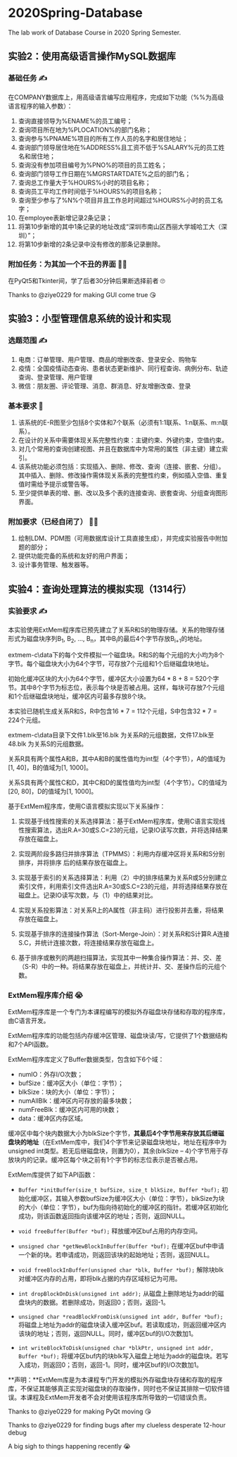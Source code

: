 # 2020Spring-Database
The lab work of Database Course in 2020 Spring Semester.

## 实验2：使用高级语言操作MySQL数据库
### 基础任务 :writing_hand:
在COMPANY数据库上，用高级语言编写应用程序，完成如下功能（%%为高级语言程序的输入参数）：
1. 查询直接领导为%ENAME%的员工编号；
2. 查询项目所在地为%PLOCATION%的部门名称；
3. 查询参与%PNAME%项目的所有工作人员的名字和居住地址；
4. 查询部门领导居住地在%ADDRESS%且工资不低于%SALARY%元的员工姓名和居住地；
5. 查询没有参加项目编号为%PNO%的项目的员工姓名；
6. 查询部门领导工作日期在%MGRSTARTDATE%之后的部门名；
7. 查询总工作量大于%HOURS%小时的项目名称；
8. 查询员工平均工作时间低于%HOURS%的项目名称；
9. 查询至少参与了%N%个项目并且工作总时间超过%HOURS%小时的员工名字；
10. 在employee表新增记录2条记录；
11. 将第10步新增的其中1条记录的地址改成“深圳市南山区西丽大学城哈工大（深圳）”；
12. 将第10步新增的2条记录中没有修改的那条记录删除。

### 附加任务：为其加一个不丑的界面 :man_facepalming:
在PyQt5和Tkinter间，学了后者30分钟后果断选择前者 :roll_eyes:

Thanks to @ziye0229 for making GUI come true :kissing_heart:


## 实验3：小型管理信息系统的设计和实现
### 选题范围 :writing_hand:
1. 电商：订单管理、用户管理、商品的增删改查、登录安全、购物车
2. 疫情：全国疫情动态查询、患者状态更新维护、同行程查询、病例分布、轨迹查询、登录管理、用户管理
3. 微信：朋友圈、评论管理、消息、群消息、好友增删改查、登录

### 基本要求 :anger:
1. 该系统的E-R图至少包括8个实体和7个联系（必须有1:1联系、1:n联系、m:n联系）。
2. 在设计的关系中需要体现关系完整性约束：主键约束、外键约束，空值约束。
3. 对几个常用的查询创建视图、并且在数据库中为常用的属性（非主键）建立索引。
4. 该系统功能必须包括：实现插入、删除、修改、查询（连接、嵌套、分组）。其中插入、删除、修改操作需体现关系表的完整性约束，例如插入空值、重复值时需给予提示或警告等。
5. 至少提供单表的增、删、改以及多个表的连接查询、嵌套查询、分组查询图形界面。

### 附加要求（已经自闭了） :man_facepalming:
1. 绘制LDM、PDM图（可用数据库设计工具直接生成），并完成实验报告中附加题的部分；
2. 提供功能完备的系统和友好的用户界面；
3. 设计事务管理、触发器等。

## 实验4：查询处理算法的模拟实现（1314行）
### 实验要求 :writing_hand:
本实验使用ExtMem程序库已预先建立了关系R和S的物理存储。关系的物理存储形式为磁盘块序列B<sub>1</sub>, B<sub>2</sub>, …, B<sub>n</sub>，其中B<sub>i</sub>的最后4个字节存放B<sub>i+1</sub>的地址。

extmem-c\data下的每个文件模拟一个磁盘块。R和S的每个元组的大小均为8个字节。每个磁盘块大小为64个字节，可存放7个元组和1个后继磁盘块地址。

初始化缓冲区块的大小为64个字节，缓冲区大小设置为64 * 8 + 8 = 520个字节。其中8个字节为标志位，表示每个块是否被占用。这样，每块可存放7个元组和1个后继磁盘块地址，缓冲区内可最多存放8个块。

本实验已随机生成关系R和S，R中包含16 * 7 = 112个元组，S中包含32 * 7 = 224个元组。

extmem-c\data目录下文件1.blk至16.blk 为关系R的元组数据，文件17.blk至48.blk 为关系S的元组数据。

关系R具有两个属性A和B，其中A和B的属性值均为int型（4个字节），A的值域为[1, 40]，B的值域为[1, 1000]。

关系S具有两个属性C和D，其中C和D的属性值均为int型（4个字节）。C的值域为[20, 80]，D的值域为[1, 1000]。

基于ExtMem程序库，使用C语言模拟实现以下关系操作：

1. 实现基于线性搜索的关系选择算法：基于ExtMem程序库，使用C语言实现线性搜索算法，选出R.A=30或S.C=23的元组，记录IO读写次数，并将选择结果存放在磁盘上。

2. 实现两阶段多路归并排序算法（TPMMS）：利用内存缓冲区将关系R和S分别排序，并将排序 后的结果存放在磁盘上。

3. 实现基于索引的关系选择算法：利用（2）中的排序结果为关系R或S分别建立索引文件，利用索引文件选出R.A=30或S.C=23的元组，并将选择结果存放在磁盘上。记录IO读写次数，与（1）中的结果对比。

4. 实现关系投影算法：对关系R上的A属性（非主码）进行投影并去重，将结果存放在磁盘上。

5. 实现基于排序的连接操作算法（Sort-Merge-Join）：对关系R和S计算R.A连接S.C，并统计连接次数，将连接结果存放在磁盘上。

6. 基于排序或散列的两趟扫描算法，实现其中一种集合操作算法：并、交、差（S-R）中的一种。将结果存放在磁盘上，并统计并、交、差操作后的元组个数。

### ExtMem程序库介绍  :sob:
ExtMem程序库是一个专门为本课程编写的模拟外存磁盘块存储和存取的程序库，由C语言开发。

ExtMem程序库的功能包括内存缓冲区管理、磁盘块读/写，它提供了1个数据结构和7个API函数。

ExtMem程序库定义了Buffer数据类型，包含如下6个域：
* numIO：外存I/O次数；
* bufSize：缓冲区大小（单位：字节）；
* blkSize：块的大小（单位：字节）；
* numAllBlk：缓冲区内可存放的最多块数；
* numFreeBlk：缓冲区内可用的块数；
* data：缓冲区内存区域。

缓冲区中每个块内数据大小为blkSize个字节，**其最后4个字节用来存放其后继磁盘块的地址**（在ExtMem库中，我们4个字节来记录磁盘块地址，地址在程序中为unsigned int类型。若无后继磁盘块，则置为0），其余(blkSize – 4)个字节用于存放块内的记录。缓冲区每个块之前有1个字节的标志位表示是否被占用。

ExtMem库提供了如下API函数：
* `Buffer *initBuffer(size_t bufSize, size_t blkSize, Buffer *buf);`
初始化缓冲区，其输入参数bufSize为缓冲区大小（单位：字节），blkSize为块的大小（单位：字节），buf为指向待初始化的缓冲区的指针。若缓冲区初始化成功，则该函数返回指向该缓冲区的地址；否则，返回NULL。

* `void freeBuffer(Buffer *buf);`
释放缓冲区buf占用的内存空间。

* `unsigned char *getNewBlockInBuffer(Buffer *buf);`
在缓冲区buf中申请一个新的块。若申请成功，则返回该块的起始地址；否则，返回NULL。

* `void freeBlockInBuffer(unsigned char *blk, Buffer *buf);`
解除块blk对缓冲区内存的占用，即将blk占据的内存区域标记为可用。

* `int dropBlockOnDisk(unsigned int addr);`
从磁盘上删除地址为addr的磁盘块内的数据。若删除成功，则返回0；否则，返回-1。

* `unsigned char *readBlockFromDisk(unsigned int addr, Buffer *buf);`
将磁盘上地址为addr的磁盘块读入缓冲区buf。若读取成功，则返回缓冲区内该块的地址；否则，返回NULL。同时，缓冲区buf的I/O次数加1。

* `int writeBlockToDisk(unsigned char *blkPtr, unsigned int addr, Buffer *buf);`
将缓冲区buf内的块blk写入磁盘上地址为addr的磁盘块。若写入成功，则返回0；否则，返回-1。同时，缓冲区buf的I/O次数加1。

**声明：**ExtMem库是为本课程专门开发的模拟外存磁盘块存储和存取的程序库，不保证其能够真正实现对磁盘块的存取操作，同时也不保证其排除一切软件错误。本课程及ExtMem开发者不会对使用该程序库所导致的一切错误负责。

Thanks to @ziye0229 for making PyQt moving :kissing_heart:

Thanks to @ziye0229 for finding bugs after my clueless desperate 12-hour debug

A big sigh to things happening recently :sob:
